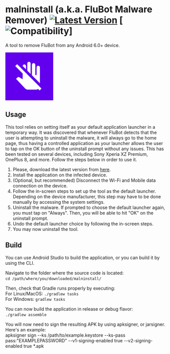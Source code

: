 # malninstall (a.k.a. FluBot Malware Remover) [![Latest Version](https://img.shields.io/github/v/release/linuxct/malninstall)](https://github.com/linuxct/malninstall/releases/latest) [![Compatibility](https://img.shields.io/badge/compat-API%2023%2B-brightgreen)]

A tool to remove FluBot from any Android 6.0+ device.

<img src="https://raw.githubusercontent.com/linuxct/malninstall/main/app/src/main/ic_launcher-playstore.png" alt="icon" width="150"/>

## Usage

This tool relies on setting itself as your default application launcher in a temporary way. It was discovered that whenever FluBot detects that the user is attempting to uninstall the malware, it will always go to the home page, thus having a controlled application as your launcher allows the user to tap on the OK button of the uninstall prompt without any issues. This has been tested on several devices, including Sony Xperia XZ Premium, OnePlus 8, and more. Follow the steps below in order to use it.

1. Please, download the latest version from [here](https://github.com/linuxct/malninstall/releases/latest).
2. Install the application on the infected device.
3. (Optional, but recommended) Disconnect the Wi-Fi and Mobile data connection on the device.
4. Follow the in-screen steps to set up the tool as the default launcher. Depending on the device manufacturer, this step may have to be done manually by accessing the system settings.
5. Uninstall the malware. If prompted to choose the default launcher again, you must tap on "Always". Then, you will be able to hit "OK" on the uninstall prompt.
6. Undo the default launcher choice by following the in-screen steps. 
7. You may now uninstall the tool.

## Build

You can use Android Studio to build the application, or you can build it by using the CLI.  

Navigate to the folder where the source code is located:  
```cd /path/where/you/downloaded/malninstall/```  

Then, check that Gradle runs properly by executing:  
For Linux/MacOS: `./gradlew tasks`  
For Windows: `gradlew tasks`  

You can now build the application in release or debug flavor:   
`./gradlew assemble`  

You will now need to sign the resulting APK by using apksigner, or jarsigner. Here's an example:  
apksigner sign --ks /path/to/example.keystore --ks-pass pass:"EXAMPLEPASSWORD" --v1-signing-enabled true --v2-signing-enabled true *.apk  

